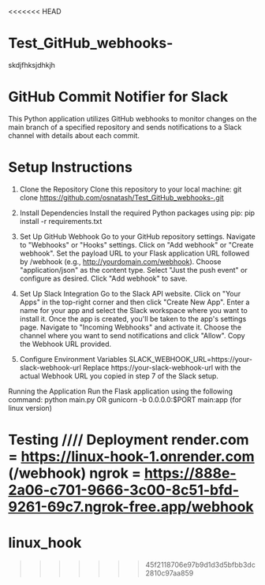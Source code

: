 <<<<<<< HEAD
# Test_GitHub_webhooks-
skdjfhksjdhkjh
# GitHub Commit Notifier for Slack
This Python application utilizes GitHub webhooks to monitor changes on the main branch of a specified repository and sends notifications to a Slack channel with details about each commit.

# Setup Instructions
1. Clone the Repository
Clone this repository to your local machine:
git clone https://github.com/osnatash/Test_GitHub_webhooks-.git

2. Install Dependencies
Install the required Python packages using pip:
pip install -r requirements.txt

3. Set Up GitHub Webhook
Go to your GitHub repository settings.
Navigate to "Webhooks" or "Hooks" settings.
Click on "Add webhook" or "Create webhook".
Set the payload URL to your Flask application URL followed by /webhook (e.g., http://yourdomain.com/webhook).
Choose "application/json" as the content type.
Select "Just the push event" or configure as desired.
Click "Add webhook" to save.

4. Set Up Slack Integration
Go to the Slack API website.
Click on "Your Apps" in the top-right corner and then click "Create New App".
Enter a name for your app and select the Slack workspace where you want to install it.
Once the app is created, you'll be taken to the app's settings page.
Navigate to "Incoming Webhooks" and activate it.
Choose the channel where you want to send notifications and click "Allow".
Copy the Webhook URL provided.

5. Configure Environment Variables
SLACK_WEBHOOK_URL=https://your-slack-webhook-url
Replace https://your-slack-webhook-url with the actual Webhook URL you copied in step 7 of the Slack setup.

Running the Application
Run the Flask application using the following command:
python main.py
OR
gunicorn -b 0.0.0.0:$PORT main:app
(for linux version)

Testing
////
Deployment
render.com = https://linux-hook-1.onrender.com         (/webhook)
ngrok = https://888e-2a06-c701-9666-3c00-8c51-bfd-9261-69c7.ngrok-free.app/webhook
=======
# linux_hook
>>>>>>> 45f2118706e97b9d1d3d5bfbb3dc2810c97aa859
